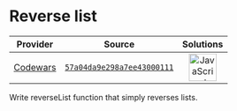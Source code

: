 [_metadata_:generated]: - "true"

# Reverse list

<!-- INFO TABLE BEGIN -->

| Provider                                        | Source                                                                               | Solutions                                                                                                                                                    |
| :---------------------------------------------: | :----------------------------------------------------------------------------------: | :----------------------------------------------------------------------------------------------------------------------------------------------------------: |
| [Codewars](../../../docs/providers/Codewars.md) | [`57a04da9e298a7ee43000111`](https://www.codewars.com/kata/57a04da9e298a7ee43000111) | [<img src="https://res.cloudinary.com/rascaltwo/image/upload/v1631924076/javascript_ehszr7.svg" alt="JavaScript" title="JavaScript" width="50" />](solve.js) |

<!-- INFO TABLE END -->

Write reverseList function that simply reverses lists.
